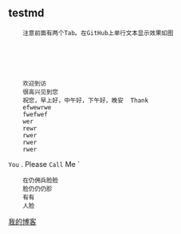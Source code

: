 ## testmd
        注意前面有两个Tab。在GitHub上单行文本显示效果如图
    
    
    
    
    

        欢迎到访
        很高兴见到您  
        祝您，早上好，中午好，下午好，晚安  Thank 
        efwewrwe
        fwefwef
        wer
        rewr
        rwer
        rwer
        rwer
        
        
`You` . Please `Call` Me `



        在仍佣兵脸脸  
        脸仍仍仍胗  
        有有
        人脸
        


[我的博客](http://blog.csdn.net/guodongxiaren "悬停显示")  
